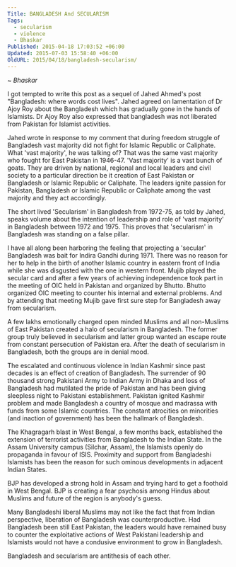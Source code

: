 ```yaml
---
Title: BANGLADESH And SECULARISM
Tags:
  - secularism
  - violence
  - Bhaskar
Published: 2015-04-18 17:03:52 +06:00
Updated: 2015-07-03 15:58:40 +06:00
OldURL: 2015/04/18/bangladesh-secularism/
---
```


~ *Bhaskar*

I got tempted to write this post as a sequel of Jahed Ahmed's post "Bangladesh: where words cost lives". Jahed agreed on lamentation of Dr Ajoy Roy about the Bangladesh which has gradually gone in the hands of Islamists. Dr Ajoy Roy also expressed that bangladesh was not liberated from Pakistan for Islamist activities.

Jahed wrote in response to my comment that during freedom struggle of Bangladesh vast majority did not fight for Islamic Republic or Caliphate. What 'vast majority', he was talking of? That was the same vast majority who fought for East Pakistan in 1946-47. 'Vast majority' is a vast bunch of goats. They are driven by national, regional and local leaders and civil society to a particular direction be it creation of East Pakistan or Bangladesh or Islamic Republic or Caliphate. The leaders ignite passion for Pakistan, Bangladesh or Islamic Republic or Caliphate among the vast majority and they act accordingly.

The short lived 'Secularism' in Bangladesh from 1972-75, as told by Jahed, speaks volume about the intention of leadership and role of 'vast majority' in Bangladesh between 1972 and 1975. This proves that 'secularism' in Bangladesh was standing on a false pillar.
 
I have all along been harboring the feeling that projecting a 'secular' Bangladesh was bait for Indira Gandhi during 1971. There was no reason for her to help in the birth of another Islamic country in eastern front of India while she was disgusted with the one in western front. Mujib played the secular card and after a few years of achieving independence took part in the meeting of OIC held in Pakistan and organized by Bhutto. Bhutto organized OIC meeting to counter his internal and external problems. And by attending that meeting Mujib gave first sure step for Bangladesh away from secularism.

A few lakhs emotionally charged open minded Muslims and all non-Muslims of East Pakistan created a halo of secularism in Bangladesh. The former group truly believed in secularism and latter group wanted an escape route from constant persecution of Pakistan era. After the death of secularism in Bangladesh, both the groups are in denial mood.

The escalated and continuous violence in Indian Kashmir since past decades is an effect of creation of Bangladesh. The surrender of 90 thousand strong Pakistani Army to Indian Army in Dhaka and loss of Bangladesh had mutilated the pride of Pakistan and has been giving sleepless night to Pakistani establishment. Pakistan ignited Kashmir problem and made Bangladesh a country of mosque and madrassa with funds from some Islamic countries. The constant atrocities on minorities (and inaction of government) has been the hallmark of Bangladesh. 

The Khagragarh blast in West Bengal, a few months back, established the extension of terrorist activities from Bangladesh to the Indian State. In the Assam University campus (Silchar, Assam), the Islamists openly do propaganda in favour of ISIS. Proximity and support from Bangladeshi Islamists has been the reason for such ominous developments in adjacent Indian States.

BJP has developed a strong hold in Assam and trying hard to get a foothold in West Bengal. BJP is creating a fear psychosis among Hindus about Muslims and future of the region is anybody's guess. 

Many Bangladeshi liberal Muslims may not like the fact that from Indian perspective, liberation of Bangladesh was counterproductive. Had Bangladesh been still East Pakistan, the leaders would have remained busy to counter the exploitative actions of West Pakistani leadership and Islamists would not have a condusive environment to grow in Bangladesh.

Bangladesh and secularism are antithesis of each other.
